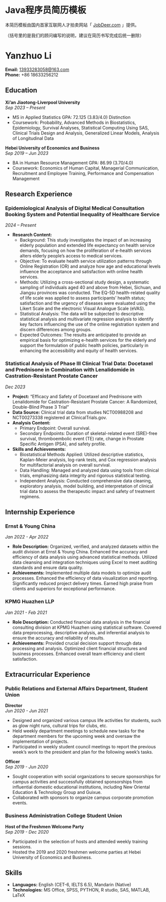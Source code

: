 # Java程序员简历模板

本简历模板由国内首家互联网人才拍卖网站「 [JobDeer.com](http://www.jobdeer.com) 」提供。

（括号里的是我们的顾问编写的说明，建议在简历书写完成后统一删除）

# Yanzhuo Li

**Email:** 13933283058@163.com  
**Phone:** +86 18633256212


## Education


**Xi’an Jiaotong-Liverpool University**  
*Sep 2023 – Present*  
- MS in Applied Statistics GPA: 72.125 (3.83/4.0) Distinction  
- Coursework: Probability, Advanced Methods in Biostatistics, Epidemiology, Survival Analyses, Statistical Computing Using SAS, Clinical Trials Design and Analysis, Generalized Linear Models, Analysis of Longitudinal Data  

**Hebei University of Economics and Business**  
*Sep 2019 – Jun 2023*  
- BA in Human Resource Management GPA: 86.99 (3.70/4.0)  
- Coursework: Economics of Human Capital, Managerial Communication, Recruitment and Employee Training, Performance and Compensation Management

## Research Experience

### Epidemiological Analysis of Digital Medical Consultation Booking System and Potential Inequality of Healthcare Service  
*2024 – Present*  
- **Research Content:**
  - Background: This study investigates the impact of an increasing elderly population and extended life expectancy on health service demands, focusing on how the proliferation of e-health services alters elderly people’s access to medical services.
  - Objective: To evaluate health service utilization patterns through Online Registration (OR) and analyze how age and educational levels influence the acceptance and satisfaction with online health services.
  - Methods: Utilizing a cross-sectional study design, a systematic sampling of individuals aged 40 and above from Hebei, Sichuan, and Jiangsu provinces was conducted. The EQ-5D health-related quality of life scale was applied to assess participants’ health status; satisfaction and the urgency of diseases were evaluated using the Likert Scale and the electronic Visual Analogue Scale (eVAS).
  - Statistical Analysis: The data will be subjected to descriptive statistical analysis and multivariate regression analysis to identify key factors influencing the use of the online registration system and discern differences among groups.
  - Expected Outcomes: The results are anticipated to provide an empirical basis for optimizing e-health services for the elderly and support the formulation of public health policies, particularly in enhancing the accessibility and equity of health services.

### Statistical Analysis of Phase III Clinical Trial Data: Docetaxel and Prednisone in Combination with Lenalidomide in Castration-Resistant Prostate Cancer  
*Dec 2023*  
- **Project:** “Efficacy and Safety of Docetaxel and Prednisone with Lenalidomide for Castration-Resistant Prostate Cancer: A Randomized, Double-Blind Phase 3 Trial”  
- **Data Source:** Clinical trial data from studies NCT00988208 and NCT00273338 registered at ClinicalTrials.gov.
- **Analysis Content:**
  - Primary Endpoint: Overall survival.
  - Secondary Endpoints: Duration of skeletal-related event (SRE)-free survival, thromboembolic event (TE) rate, change in Prostate Specific Antigen (PSA), and safety profile.
- **Skills and Achievements:**
  - Biostatistical Methods Applied: Utilized descriptive statistics, Kaplan-Meier analysis, log-rank tests, and Cox regression analysis for multifactorial analysis on overall survival.
  - Data Handling: Managed and analyzed data using tools from clinical trials, emphasizing data integrity and rigorous statistical testing.
  - Independent Analysis: Conducted comprehensive data cleaning, exploratory analysis, model building, and interpretation of clinical trial data to assess the therapeutic impact and safety of treatment regimens.

## Internship Experience

### Ernst & Young China  
*Jan 2022 - Apr 2022*  
- **Role Description:** Organized, verified, and analyzed datasets within the audit division at Ernst & Young China. Enhanced the accuracy and efficiency of data analysis using advanced statistical methods. Utilized data cleansing and integration techniques using Excel to meet auditing standards and ensure data quality.
- **Achievements:** Implemented multiple data models to optimize audit processes. Enhanced the efficiency of data visualization and reporting. Significantly reduced project delivery times. Earned high praise from clients and superiors for exceptional performance.

### KPMG Huazhen LLP  
*Jan 2021 - Feb 2021*  
- **Role Description:** Conducted financial data analysis in the financial consulting division at KPMG Huazhen using statistical software. Covered data preprocessing, descriptive analysis, and inferential analysis to ensure the accuracy and reliability of results.
- **Achievements:** Provided crucial decision support through data processing and analysis. Optimized client financial structures and business processes. Enhanced overall team efficiency and client satisfaction.

## Extracurricular Experience

### Public Relations and External Affairs Department, Student Union  
**Director**  
*Jun 2020 - Jun 2021*  
- Designed and organized various campus life activities for students, such as glow night runs, cultural trips for clubs, etc.
- Held weekly department meetings to schedule new tasks for the department members for the upcoming week and oversaw the implementation of projects.
- Participated in weekly student council meetings to report the previous week’s work to the president and plan for the following week’s tasks.

**Officer**  
*Sep 2019 - Jun 2020*  
- Sought cooperation with social organizations to secure sponsorships for campus activities and successfully obtained sponsorships from influential domestic educational institutions, including New Oriental Education & Technology Group and Guixue.
- Collaborated with sponsors to organize campus corporate promotion events.

### Business Administration College Student Union  
**Host of the Freshmen Welcome Party**  
*Sep 2019 - Dec 2020*  
- Participated in the selection of hosts and attended weekly training sessions.
- Hosted the 2019 and 2020 freshmen welcome parties at Hebei University of Economics and Business.

## Skills

- **Languages:** English (CET-6, IELTS 6.5), Mandarin (Native)
- **Technologies:** MS Office, SPSS, PYTHON, R studio, SAS, MATLAB, LaTeX
